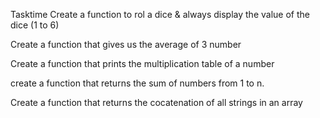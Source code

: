 
Tasktime
Create a function to rol a dice & always display the value of the dice (1 to 6)


Create a function that gives us the average of 3 number


Create a function that prints the multiplication table of a number


create a function that returns the sum of numbers from 1 to n.



Create a function that returns the cocatenation of all strings in an array

